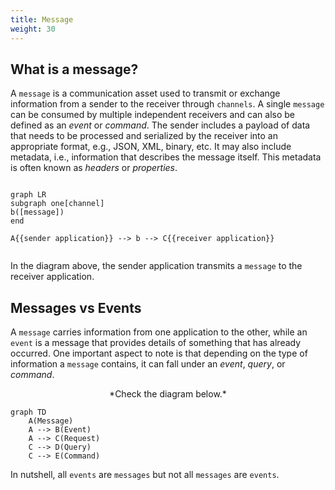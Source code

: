 ```yaml
---
title: Message
weight: 30
---
```


## What is a message?
A `message` is a communication asset used to transmit or exchange information from a sender to the receiver through `channels`. A single `message` can be consumed by multiple independent receivers and can also be defined as an _event_ or _command_. The sender includes a payload of data that needs to be processed and serialized by the receiver into an appropriate format, e.g., JSON, XML, binary, etc. It may also include metadata, i.e., information that describes the message itself. This metadata is often known as _headers_ or _properties_.


``` mermaid

graph LR
subgraph one[channel]
b([message])
end

A{{sender application}} --> b --> C{{receiver application}}
  
```

In the diagram above, the sender application transmits a `message` to the receiver application.

## Messages vs Events
A `message` carries information from one application to the other, while an `event` is a message that provides details of something that has already occurred. One important aspect to note is that depending on the type of information a `message` contains, it can fall under an _event_, _query_, or _command_. 


<p align="center">
    *Check the diagram below.*
</p>

``` mermaid
graph TD
    A(Message)
    A --> B(Event)
    A --> C(Request)
    C --> D(Query)
    C --> E(Command)
```
<Remember>
 
In nutshell, all `events` are `messages` but not all `messages` are `events`.
</Remember>
